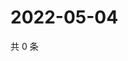 # 2022-05-04

共 0 条

<!-- BEGIN WEIBO -->
<!-- 最后更新时间 Wed May 04 2022 07:15:03 GMT+0800 (China Standard Time) -->

<!-- END WEIBO -->
